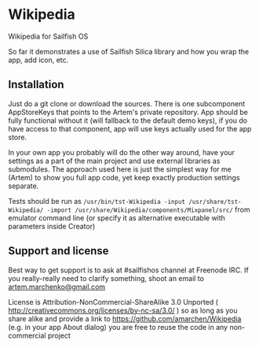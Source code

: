 Wikipedia
=========

Wikipedia for Sailfish OS

So far it demonstrates a use of Sailfish Silica library and how you wrap the app, add icon, etc.

Installation
------------

Just do a git clone or download the sources.
There is one subcomponent AppStoreKeys that points to the Artem's private repository. App should be fully functional without it (will fallback to the default demo keys), if you do have access to that component, app will use keys actually used for the app store.


In your own app you probably will do the other way around, have your settings as a part of the main project and use external libraries as submodules. The approach used here is just the simplest way for me (Artem) to show you full app code, yet keep exactly production settings separate.

Tests should be run as
`/usr/bin/tst-Wikipedia -input /usr/share/tst-Wikipedia/ -import /usr/share/Wikipedia/components/Mixpanel/src/` from emulator command line (or specify it as alternative executable with parameters inside Creator)

Support and license
-------------------

Best way to get support is to ask at #sailfishos channel at Freenode IRC. If you really-really need to clarify something,
shoot an email to artem.marchenko@gmail.com

License is Attribution-NonCommercial-ShareAlike 3.0 Unported ( http://creativecommons.org/licenses/by-nc-sa/3.0/ )
so as long as you share alike and provide a link to https://github.com/amarchen/Wikipedia (e.g. in your app About dialog)
you are free to reuse the code in any non-commercial project
